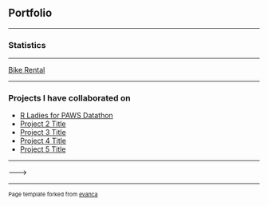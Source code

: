 ## Portfolio

---

### Statistics 
<!---
[Project 1 Title](/sample_page)
<img src="images/dummy_thumbnail.jpg?raw=true"/>
--->
---
[Bike Rental](/pdf/BikeRental_AncovaAnalysis.pdf)
<!-- 
<img src="images/dummy_thumbnail.jpg?raw=true"/>
--->

<!---
---
[Project 3 Title](http://example.com/)
<img src="images/dummy_thumbnail.jpg?raw=true"/>
--->
---

### Projects I have collaborated on

- [R Ladies for PAWS Datathon](https://github.com/rladiesPHL/2019_datathon/blob/master/Analyses/2019_RladiesDatathon_FinalReport.pdf)
- [Project 2 Title](http://example.com/)
- [Project 3 Title](http://example.com/)
- [Project 4 Title](http://example.com/)
- [Project 5 Title](http://example.com/)

---
--->



---
<p style="font-size:11px">Page template forked from <a href="https://github.com/evanca/quick-portfolio">evanca</a></p>
<!-- Remove above link if you don't want to attibute -->
